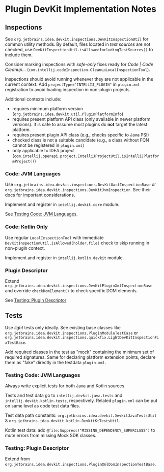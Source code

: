 # Plugin DevKit Implementation Notes

## Inspections

See `org.jetbrains.idea.devkit.inspections.DevKitInspectionUtil` for common utility methods.
By default, files located in _test sources_ are not checked, 
use `DevKitInspectionUtil.isAllowedIncludingTestSources()` to include them.

Consider marking inspections with _safe-only_ fixes ready for _Code | Code Cleanup..._
(`com.intellij.codeInspection.CleanupLocalInspectionTool`).

Inspections should avoid running whenever they are not applicable in the current context.
Add `projectType="INTELLIJ_PLUGIN"` in `plugin.xml` registration to avoid loading inspection in non-plugin projects.

Additional contexts include:

- requires minimum platform version (`org.jetbrains.idea.devkit.util.PluginPlatformInfo`)
- requires present platform API class (only available in newer platform versions).
  It is safe to assume most plugins do **not** target the latest platform.
- requires present plugin API class (e.g., checks specific to Java PSI)
- checked class is not a suitable candidate (e.g., a class without FQN cannot be registered in `plugin.xml`)
- only applicable to IDEA project (`com.intellij.openapi.project.IntelliJProjectUtil.isIntelliJPlatformProject()`)

### Code: JVM Languages

Use `org.jetbrains.idea.devkit.inspections.DevKitUastInspectionBase` or `org.jetbrains.idea.devkit.inspections.DevKitJvmInspection`.
See their docs for important considerations.

Implement and register in `intellij.devkit.core` module.

See [Testing Code: JVM Languages](#testing-code-jvm-languages).

### Code: Kotlin Only

Use regular `LocalInspectionTool` with immediate `DevKitInspectionUtil.isAllowed(holder.file)` check to skip running in non-plugin context.

Implement and register in `intellij.kotlin.devkit` module.

### Plugin Descriptor

Extend `org.jetbrains.idea.devkit.inspections.DevKitPluginXmlInspectionBase` and override `checkDomElement()` to check specific DOM
elements.

See [Testing: Plugin Descriptor](#testing-plugin-descriptor)

## Tests

Use _light_ tests only ideally.
See existing base classes like `org.jetbrains.idea.devkit.inspections.PluginModuleTestCase`
or `org.jetbrains.idea.devkit.inspections.quickfix.LightDevKitInspectionFixTestBase`.

Add required classes in the test as "mock" containing the minimum set of required signatures.
Same for declaring platform extension points, declare them as "fake" directly in the testdata `plugin.xml`.

### Testing Code: JVM Languages

Always write explicit tests for both Java and Kotlin sources.

Tests and test data go to `intellij.devkit.java.tests` and `intellij.devkit.kotlin.tests`, respectively.
Related `plugin.xml` can be put on same level as code test data files.

Test data path constants: `org.jetbrains.idea.devkit.DevkitJavaTestsUtil` & `org.jetbrains.idea.devkit.kotlin.DevkitKtTestsUtil`.

Kotlin test data: add `@file:Suppress("MISSING_DEPENDENCY_SUPERCLASS")` to mute errors from missing Mock SDK classes.

### Testing: Plugin Descriptor

Extend from `org.jetbrains.idea.devkit.inspections.PluginXmlDomInspectionTestBase`.